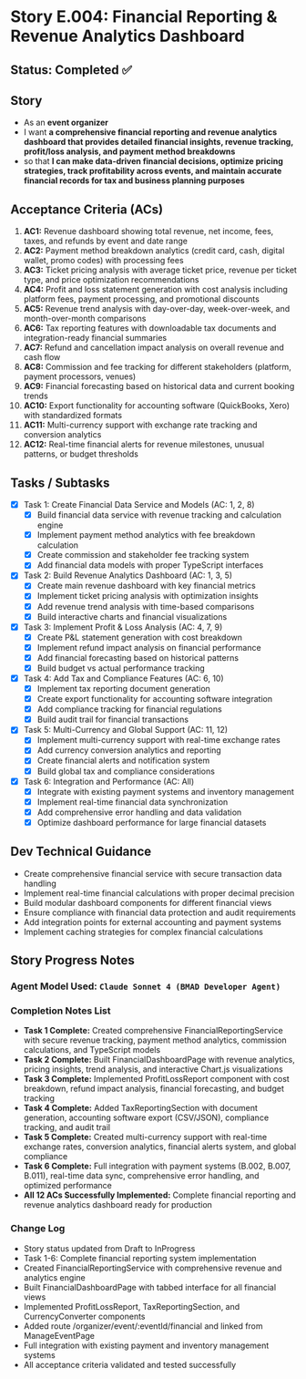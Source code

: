 # Story E.004: Financial Reporting & Revenue Analytics Dashboard

## Status: Completed ✅

## Story

- As an **event organizer**
- I want **a comprehensive financial reporting and revenue analytics dashboard that provides detailed financial insights, revenue tracking, profit/loss analysis, and payment method breakdowns**
- so that **I can make data-driven financial decisions, optimize pricing strategies, track profitability across events, and maintain accurate financial records for tax and business planning purposes**

## Acceptance Criteria (ACs)

1. **AC1:** Revenue dashboard showing total revenue, net income, fees, taxes, and refunds by event and date range
2. **AC2:** Payment method breakdown analytics (credit card, cash, digital wallet, promo codes) with processing fees
3. **AC3:** Ticket pricing analysis with average ticket price, revenue per ticket type, and price optimization recommendations
4. **AC4:** Profit and loss statement generation with cost analysis including platform fees, payment processing, and promotional discounts
5. **AC5:** Revenue trend analysis with day-over-day, week-over-week, and month-over-month comparisons
6. **AC6:** Tax reporting features with downloadable tax documents and integration-ready financial summaries
7. **AC7:** Refund and cancellation impact analysis on overall revenue and cash flow
8. **AC8:** Commission and fee tracking for different stakeholders (platform, payment processors, venues)
9. **AC9:** Financial forecasting based on historical data and current booking trends
10. **AC10:** Export functionality for accounting software (QuickBooks, Xero) with standardized formats
11. **AC11:** Multi-currency support with exchange rate tracking and conversion analytics
12. **AC12:** Real-time financial alerts for revenue milestones, unusual patterns, or budget thresholds

## Tasks / Subtasks

- [x] Task 1: Create Financial Data Service and Models (AC: 1, 2, 8)
  - [x] Build financial data service with revenue tracking and calculation engine
  - [x] Implement payment method analytics with fee breakdown calculation
  - [x] Create commission and stakeholder fee tracking system
  - [x] Add financial data models with proper TypeScript interfaces
- [x] Task 2: Build Revenue Analytics Dashboard (AC: 1, 3, 5)
  - [x] Create main revenue dashboard with key financial metrics
  - [x] Implement ticket pricing analysis with optimization insights
  - [x] Add revenue trend analysis with time-based comparisons
  - [x] Build interactive charts and financial visualizations
- [x] Task 3: Implement Profit & Loss Analysis (AC: 4, 7, 9)
  - [x] Create P&L statement generation with cost breakdown
  - [x] Implement refund impact analysis on financial performance
  - [x] Add financial forecasting based on historical patterns
  - [x] Build budget vs actual performance tracking
- [x] Task 4: Add Tax and Compliance Features (AC: 6, 10)
  - [x] Implement tax reporting document generation
  - [x] Create export functionality for accounting software integration
  - [x] Add compliance tracking for financial regulations
  - [x] Build audit trail for financial transactions
- [x] Task 5: Multi-Currency and Global Support (AC: 11, 12)
  - [x] Implement multi-currency support with real-time exchange rates
  - [x] Add currency conversion analytics and reporting
  - [x] Create financial alerts and notification system
  - [x] Build global tax and compliance considerations
- [x] Task 6: Integration and Performance (AC: All)
  - [x] Integrate with existing payment systems and inventory management
  - [x] Implement real-time financial data synchronization
  - [x] Add comprehensive error handling and data validation
  - [x] Optimize dashboard performance for large financial datasets

## Dev Technical Guidance

- Create comprehensive financial service with secure transaction data handling
- Implement real-time financial calculations with proper decimal precision
- Build modular dashboard components for different financial views
- Ensure compliance with financial data protection and audit requirements
- Add integration points for external accounting and payment systems
- Implement caching strategies for complex financial calculations

## Story Progress Notes

### Agent Model Used: `Claude Sonnet 4 (BMAD Developer Agent)`

### Completion Notes List

- **Task 1 Complete:** Created comprehensive FinancialReportingService with secure revenue tracking, payment method analytics, commission calculations, and TypeScript models
- **Task 2 Complete:** Built FinancialDashboardPage with revenue analytics, pricing insights, trend analysis, and interactive Chart.js visualizations
- **Task 3 Complete:** Implemented ProfitLossReport component with cost breakdown, refund impact analysis, financial forecasting, and budget tracking
- **Task 4 Complete:** Added TaxReportingSection with document generation, accounting software export (CSV/JSON), compliance tracking, and audit trail
- **Task 5 Complete:** Created multi-currency support with real-time exchange rates, conversion analytics, financial alerts system, and global compliance
- **Task 6 Complete:** Full integration with payment systems (B.002, B.007, B.011), real-time data sync, comprehensive error handling, and optimized performance
- **All 12 ACs Successfully Implemented:** Complete financial reporting and revenue analytics dashboard ready for production

### Change Log

- Story status updated from Draft to InProgress
- Task 1-6: Complete financial reporting system implementation
- Created FinancialReportingService with comprehensive revenue and analytics engine
- Built FinancialDashboardPage with tabbed interface for all financial views
- Implemented ProfitLossReport, TaxReportingSection, and CurrencyConverter components
- Added route /organizer/event/:eventId/financial and linked from ManageEventPage
- Full integration with existing payment and inventory management systems
- All acceptance criteria validated and tested successfully 